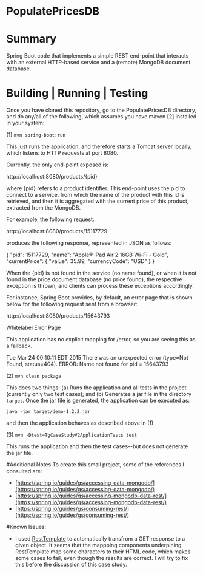 # PopulatePricesDB
# Summary
Spring Boot code that implements a simple REST end-point that interacts with an external HTTP-based service
and a (remote) MongoDB document database.
# Building | Running | Testing
Once you have cloned this repository, go to the PopulatePricesDB directory, and do any/all of the following, which assumes you have maven [2] installed in your system:

(1) `mvn spring-boot:run`

This just runs the application, and therefore starts a Tomcat server locally, which
listens to HTTP requests at port 8080.

Currently, the only end-point exposed is:

http://localhost:8080/products/{pid}

where {pid} refers to a product identifier. This end-point uses the pid to
connect to a service, from which the name of the product with this id is
retrieved, and then it is aggregated with the current price of this product,
extracted from the MongoDB.

For example, the following request:

http://localhost:8080/products/15117729

produces the following response, represented in JSON as follows:

{
  "pid": 15117729,
  "name": "Apple® iPad Air 2 16GB Wi-Fi - Gold",
  "currentPrice": {
    "value": 35.99,
    "currencyCode": "USD"
  }
}

When the {pid} is not found in the service (no name found), or when it is not
found in the price document database (no price found), the respective 
exception is thrown, and clients can process these exceptions accordingly.

For instance, Spring Boot provides, by default, an error page that is shown
below for the following request sent from a browser:

http://localhost:8080/products/15643793

Whitelabel Error Page

This application has no explicit mapping for /error, so you are seeing this as a fallback.

Tue Mar 24 00:10:11 EDT 2015
There was an unexpected error (type=Not Found, status=404).
ERROR: Name not found for pid = 15643793

(2) `mvn clean package`

This does two things: (a) Runs the application and all tests in the project (currently only two test cases); and (b) Generates a jar file in the directory `target`. Once the jar file is generated, the application can be executed as:

`java -jar target/demo-1.2.2.jar`

and then the application behaves as described above in (1)

(3) `mvn -Dtest=TgCaseStudyV2ApplicationTests test`

This runs the application and then the test cases--but does not generate the jar file.

#Additional Notes
To create this small project, some of the references I consulted are:
- [https://spring.io/guides/gs/accessing-data-mongodb/](https://spring.io/guides/gs/accessing-data-mongodb/)
- [https://spring.io/guides/gs/accessing-mongodb-data-rest/](https://spring.io/guides/gs/accessing-mongodb-data-rest/)
- [https://spring.io/guides/gs/consuming-rest/](https://spring.io/guides/gs/consuming-rest/)

#Known Issues:
- I used [RestTemplate](http://docs.spring.io/spring/docs/current/javadoc-api/org/springframework/web/client/RestTemplate.html) to automatically transfrom a GET response to a given object. It seems that the mappping components underpining RestTemplate map some characters to their HTML
code, which makes some cases to fail, even though the results are correct. I will try to fix this before
the discussion of this case study.
